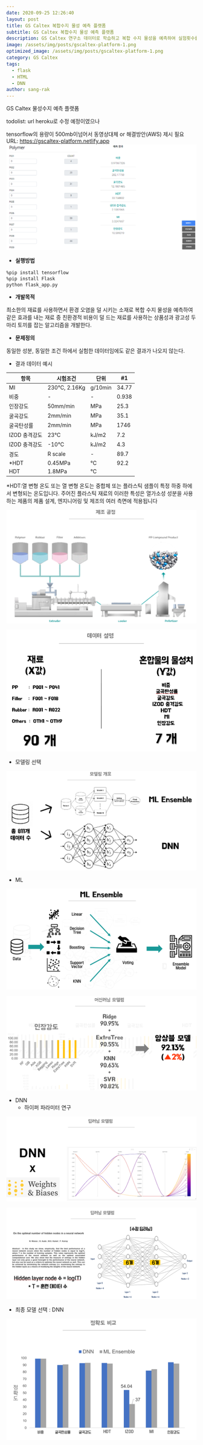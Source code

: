 ```yaml
---
date: 2020-09-25 12:26:40
layout: post
title: GS Caltex 복합수지 물성 예측 플랫폼
subtitle: GS Caltex 복합수지 물성 예측 플랫폼
description: GS Caltex 연구소 데이터로 학습하고 복합 수지 물성을 예측하여 실험횟수를 줄여줍니다.
image: /assets/img/posts/gscaltex-platform-1.png
optimized_image: /assets/img/posts/gscaltex-platform-1.png
category: GS Caltex
tags:
  - flask
  - HTML
  - DNN
author: sang-rak
---
```


GS Caltex 물성수지 예측 플랫폼

todolist: url heroku로 수정 예정이였으나

tensorflow의 용량이 500mb이넘어서 동영상대체 or 해결방안(AWS) 제시 필요
URL: <a> https://gscaltex-platform.netlify.app </a>
![gscaltex-platform-result](/assets/img/posts/gscaltex-platform-result.png)



- **실행방법**

```
%pip install tensorflow
%pip install Flask
python flask_app.py
```





- **개발목적**

최소한의 재료를 사용하면서 환경 오염을 덜 시키는 소재로 복합 수지 물성을 예측하여 같은 효과를 내는 재료 중 친환경적 비용이 덜 드는 재료를 사용하는 상품성과 광고성 두 마리 토끼를 잡는 알고리즘을 개발한다.



- **문제정의**

동일한 성분, 동일한 조건 하에서 실험한 데이터임에도 같은 결과가 나오지 않는다.



- 결과 데이터 예시

| 항목          | 시험조건     | 단위    | #1    |
| ------------- | ------------ | ------- | ----- |
| MI            | 230℃, 2.16Kg | g/10min | 34.77 |
| 비중          | -            | -       | 0.938 |
| 인장강도      | 50mm/min     | MPa     | 25.3  |
| 굴곡강도      | 2mm/min      | MPa     | 35.1  |
| 굴곡탄성률    | 2mm/min      | MPa     | 1746  |
| IZOD 충격강도 | 23℃          | kJ/m2   | 7.2   |
| IZOD 충격강도 | -10℃         | kJ/m2   | 4.3   |
| 경도          | R scale      | -       | 89.7  |
| *HDT          | 0.45MPa      | ℃       | 92.2  |
| HDT           | 1.8MPa       | ℃       |       |

*HDT:열 변형 온도 또는 열 변형 온도는 중합체 또는 플라스틱 샘플이 특정 하중 하에서 변형되는 온도입니다. 주어진 플라스틱 재료의 이러한 특성은 열가소성 성분을 사용하는 제품의 제품 설계, 엔지니어링 및 제조의 여러 측면에 적용됩니다

![image-20210615223519622](/assets/img/posts/2020-09-25-GScaltex-platform.assets/image-20210615223519622.png)

![image-20210615223614346](/assets/img/posts/2020-09-25-GScaltex-platform.assets/image-20210615223614346.png)



- 모델링 선택

![image-20210615224036858](/assets/img/posts/2020-09-25-GScaltex-platform.assets/image-20210615224036858.png)

- ML

![image-20210615224133034](/assets/img/posts/2020-09-25-GScaltex-platform.assets/image-20210615224133034.png)



![image-20210615224247888](/assets/img/posts/2020-09-25-GScaltex-platform.assets/image-20210615224247888.png)

- DNN
  - 하이퍼 파라미터 연구

![image-20210615223743992](/assets/img/posts/2020-09-25-GScaltex-platform.assets/image-20210615223743992.png)

![image-20210615223824813](/assets/img/posts/2020-09-25-GScaltex-platform.assets/image-20210615223824813.png)

- 최종 모델 선택 : DNN

![image-20210615224314941](/assets/img/posts/2020-09-25-GScaltex-platform.assets/image-20210615224314941.png)

